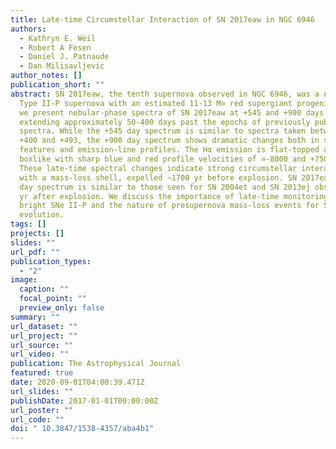 ```yaml
---
title: Late-time Circumstellar Interaction of SN 2017eaw in NGC 6946
authors:
  - Kathryn E. Weil
  - Robert A Fesen
  - Daniel J. Patnaude
  - Dan Milisavljevic
author_notes: []
publication_short: ""
abstract: SN 2017eaw, the tenth supernova observed in NGC 6946, was a normal
  Type II-P supernova with an estimated 11-13 M⊙ red supergiant progenitor. Here
  we present nebular-phase spectra of SN 2017eaw at +545 and +900 days post-max,
  extending approximately 50-400 days past the epochs of previously published
  spectra. While the +545 day spectrum is similar to spectra taken between days
  +400 and +493, the +900 day spectrum shows dramatic changes both in spectral
  features and emission-line profiles. The Hα emission is flat-topped and
  boxlike with sharp blue and red profile velocities of ≃-8000 and +7500 km s-1.
  These late-time spectral changes indicate strong circumstellar interaction
  with a mass-loss shell, expelled ∼1700 yr before explosion. SN 2017eaw's +900
  day spectrum is similar to those seen for SN 2004et and SN 2013ej observed 2-3
  yr after explosion. We discuss the importance of late-time monitoring of
  bright SNe II-P and the nature of presupernova mass-loss events for SN II-P
  evolution.
tags: []
projects: []
slides: ""
url_pdf: ""
publication_types:
  - "2"
image:
  caption: ""
  focal_point: ""
  preview_only: false
summary: ""
url_dataset: ""
url_project: ""
url_source: ""
url_video: ""
publication: The Astrophysical Journal
featured: true
date: 2020-09-01T04:00:39.471Z
url_slides: ""
publishDate: 2017-01-01T00:00:00Z
url_poster: ""
url_code: ""
doi: " 10.3847/1538-4357/aba4b1"
---
```

